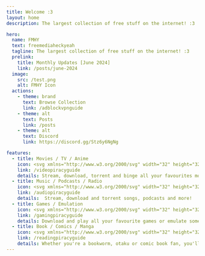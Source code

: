 ```yaml
---
title: Welcome :3
layout: home
description: The largest collection of free stuff on the internet! :3

hero:
  name: FMHY
  text: freemediaheckyeah
  tagline: The largest collection of free stuff on the internet! :3
  prelink:
    title: Monthly Updates [June 2024]
    link: /posts/june-2024
  image:
    src: /test.png
    alt: FMHY Icon
  actions:
    - theme: brand
      text: Browse Collection
      link: /adblockvpnguide
    - theme: alt
      text: Posts
      link: /posts
    - theme: alt
      text: Discord
      link: https://discord.gg/Stz6y6NgNg

features:
  - title: Movies / TV / Anime
    icon: <svg xmlns="http://www.w3.org/2000/svg" width="32" height="32" viewBox="0 0 24 24"><g fill="none" stroke="#7aa2f7" stroke-linecap="round" stroke-linejoin="round" stroke-width="2"><rect width="20" height="15" x="2" y="7" rx="2" ry="2"/><path d="m17 2l-5 5l-5-5"/></g></svg>
    link: /videopiracyguide
    details: Stream, download, torrent and binge all your favourites movies or shows!
  - title: Music / Podcasts / Radio
    icon: <svg xmlns="http://www.w3.org/2000/svg" width="32" height="32" viewBox="0 0 24 24"><g fill="none" stroke="#ad7fa8" stroke-linecap="round" stroke-linejoin="round" stroke-width="2"><path d="M9 18V5l12-2v13M9 9l12-2"/><circle cx="6" cy="18" r="3"/><circle cx="18" cy="16" r="3"/></g></svg>
    link: /audiopiracyguide
    details:  Stream, download and torrent songs, podcasts and more!
  - title: Games / Emulation
    icon: <svg xmlns="http://www.w3.org/2000/svg" width="32" height="32" viewBox="0 0 24 24"><g fill="none" stroke="#73d216" stroke-linecap="round" stroke-linejoin="round" stroke-width="2"><path d="M6 12h4m-2-2v4m7-1h.01M18 11h.01"/><rect width="20" height="12" x="2" y="6" rx="2"/></g></svg>
    link: /gamingpiracyguide
    details: Download and play all your favourite games or emulate some old but gold ones!
  - title: Book / Comics / Manga
    icon: <svg xmlns="http://www.w3.org/2000/svg" width="32" height="32" viewBox="0 0 24 24"><g fill="none" stroke="#fcaf3e" stroke-linecap="round" stroke-linejoin="round" stroke-width="2"><path d="M8 3H2v15h7c1.7 0 3 1.3 3 3V7c0-2.2-1.8-4-4-4m8 9l2 2l4-4"/><path d="M22 6V3h-6c-2.2 0-4 1.8-4 4v14c0-1.7 1.3-3 3-3h7v-2.3"/></g></svg>
    link: /readingpiracyguide
    details: Whether you're a bookworm, otaku or comic book fan, you'll be able to find your favourite pieces of literature here for free!
---
```


<script setup>
import { onMounted } from 'vue'

onMounted(() => {
  var preferredKawaii
  try {
    preferredKawaii = localStorage.getItem('uwu')
  } catch (err) {}
  const urlParams = new URLSearchParams(window.location.search)
  const kawaii = urlParams.get('uwu')
  const setKawaii = () => {
    const images = document.querySelectorAll('.VPImage.image-src')
    images.forEach((img) => {
      img.src = '/logo-uwu.svg'
    })
  }
  if (kawaii === 'true') {
    try {
      localStorage.setItem('uwu', true)
    } catch (err) {}
    console.log('uwu mode enabled. Disable with "?uwu=false".');
    setKawaii()
  } else if (kawaii === 'false') {
    try {
      localStorage.removeItem('uwu', false)
    } catch (err) {}
    const images = document.querySelectorAll('.VPImage.image-src')
    images.forEach((img) => {
      img.src = '/test.png'
    })
  } else if (preferredKawaii) {
    setKawaii()
  }
})
</script>

